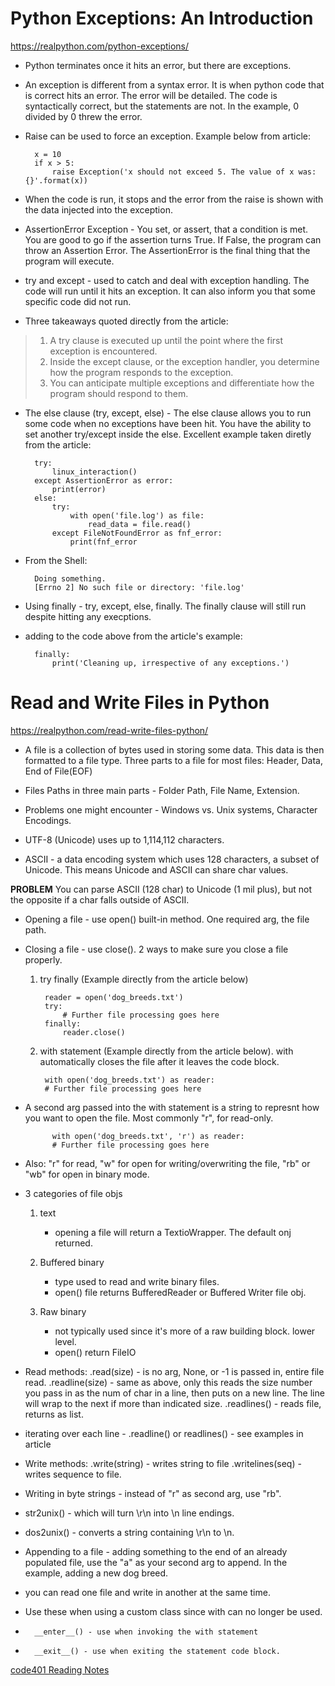 # Python Exceptions: An Introduction

https://realpython.com/python-exceptions/

- Python terminates once it hits an error, but there are exceptions.

- An exception is different from a syntax error. It is when python code that is correct hits an error. The error will be detailed. The code is syntactically correct, but the statements are not. In the example, 0 divided by 0 threw the error.

- Raise can be used to force an exception. Example below from article:

        x = 10
        if x > 5:
            raise Exception('x should not exceed 5. The value of x was: {}'.format(x))

- When the code is run, it stops and the error from the raise is shown with the data injected into the exception.

- AssertionError Exception - You set, or assert, that a condition is met. You are good to go if the assertion turns True. If False, the program can throw an Assertion Error. The AssertionError is the final thing that the program will execute.

- try and except - used to catch and deal with exception handling. The code will run until it hits an exception. It can also inform you that some specific code did not run.

- Three takeaways quoted directly from the article:

> 1. A try clause is executed up until the point where the first exception is encountered.
> 2. Inside the except clause, or the exception handler, you determine how the program responds to the exception.
> 3. You can anticipate multiple exceptions and differentiate how the program should respond to them.

- The else clause (try, except, else) - The else clause allows you to run some code when no exceptions have been hit. You have the ability to set another try/except inside the else. Excellent example taken diretly from the article:

        try:
            linux_interaction()
        except AssertionError as error:
            print(error)
        else:
            try:
                with open('file.log') as file:
                    read_data = file.read()
            except FileNotFoundError as fnf_error:
                print(fnf_error
- From the Shell:

        Doing something.
        [Errno 2] No such file or directory: 'file.log'



- Using finally - try, except, else, finally. The finally clause will still run despite hitting any execptions.

- adding to the code above from the article's example:

        finally:
            print('Cleaning up, irrespective of any exceptions.')


# Read and Write Files in Python

https://realpython.com/read-write-files-python/

- A file is a collection of bytes used in storing some data. This data is then formatted to a file type. Three parts to a file for most files: Header, Data, End of File(EOF)

- Files Paths in three main parts - Folder Path, File Name, Extension.

- Problems one might encounter - Windows vs. Unix systems, Character Encodings.

- UTF-8 (Unicode) uses up to 1,114,112 characters.

- ASCII - a data encoding system which uses 128 characters, a subset of Unicode. This means Unicode and ASCII can share char values.

**PROBLEM** You can parse ASCII (128 char) to Unicode (1 mil plus), but not the opposite if a char falls outside of ASCII.

- Opening a file - use open() built-in method. One required arg, the file path.

- Closing a file - use close(). 2 ways to make sure you close a file properly.

    1. try finally (Example directly from the article below)
        
            reader = open('dog_breeds.txt')
            try:
                # Further file processing goes here
            finally:
                reader.close()

    2. with statement (Example directly from the article below). with automatically closes the file after it leaves the code block.
        
            with open('dog_breeds.txt') as reader:
            # Further file processing goes here

- A second arg passed into the with statement is a string to represnt how you want to open the file. Most commonly "r", for read-only.

            with open('dog_breeds.txt', 'r') as reader:
            # Further file processing goes here

- Also: "r" for read, "w" for open for writing/overwriting the file, "rb" or "wb" for open in binary mode.

- 3 categories of file objs
    1. text 
        - opening a file will return a TextioWrapper. The default onj returned.

    2. Buffered binary
        - type used to read and write binary files.
        - open() file returns BufferedReader or Buffered Writer file obj.

    3. Raw binary
        - not typically used since it's more of a raw building block. lower level.
        - open() return FileIO

- Read methods:
    .read(size) - is no arg, None, or -1 is passed in, entire file read.
    .readline(size) - same as above, only this reads the size number you pass in as the num of char in a line, then puts on a new line. The line will wrap to the next if more than indicated size.
    .readlines() - reads file, returns as list.

- iterating over each line - .readline() or readlines() - see examples in article


- Write methods:
    .write(string) - writes string to file
    .writelines(seq) - writes sequence to file.

- Writing in byte strings - instead of "r" as second arg, use "rb".

- str2unix() - which will turn \r\n into \n line endings.

- dos2unix() - converts a string containing \r\n to \n.


- Appending to a file - adding something to the end of an already populated file, use the "a" as your second arg to append. In the example, adding a new dog breed.

- you can read one file and write in another at the same time.

- Use these when using a custom class since with can no longer be used.

-       __enter__() - use when invoking the with statement

-       __exit__() - use when exiting the statement code block.


[code401 Reading Notes](/401Python/code401Table.md)